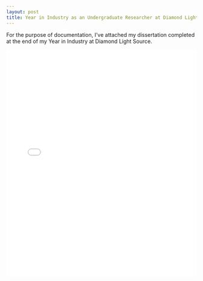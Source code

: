 ```yaml
---
layout: post
title: Year in Industry as an Undergraduate Researcher at Diamond Light Source
---
```

For the purpose of documentation, I've attached my dissertation completed at the end of my Year in Industry at Diamond Light Source.

<embed src="Year_in_Industry.pdf" type="application/pdf" width= '100%' height="600">
